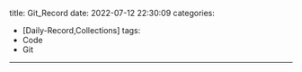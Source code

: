 title: Git_Record
date: 2022-07-12 22:30:09
categories:
- [Daily-Record,Collections]
tags:
- Code
- Git
---


















